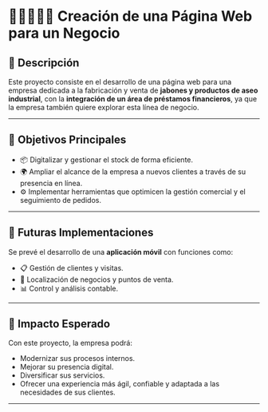 # 🧼🧴🫧🧽🛒 Creación de una Página Web para un Negocio

## 📌 Descripción  
Este proyecto consiste en el desarrollo de una página web para una empresa dedicada a la fabricación y venta de **jabones y productos de aseo industrial**, con la **integración de un área de préstamos financieros**, ya que la empresa también quiere explorar esta línea de negocio.  

---

## 🎯 Objetivos Principales  
- 📦 Digitalizar y gestionar el stock de forma eficiente.  
- 🌍 Ampliar el alcance de la empresa a nuevos clientes a través de su presencia en línea.  
- ⚙️ Implementar herramientas que optimicen la gestión comercial y el seguimiento de pedidos.  

---

## 📱 Futuras Implementaciones  
Se prevé el desarrollo de una **aplicación móvil** con funciones como:  
- 📋 Gestión de clientes y visitas.  
- 📍 Localización de negocios y puntos de venta.  
- 📊 Control y análisis contable.  

---

## 🚀 Impacto Esperado  
Con este proyecto, la empresa podrá:  
- Modernizar sus procesos internos.  
- Mejorar su presencia digital.  
- Diversificar sus servicios.  
- Ofrecer una experiencia más ágil, confiable y adaptada a las necesidades de sus clientes.  

---



